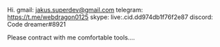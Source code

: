 Hi.
gmail: jakus.superdev@gmail.com
telegram: https://t.me/webdragon0125
skype: live:.cid.dd974db1f76f2e87
discord: Code dreamer#8921

Please contract with me comfortable tools....
